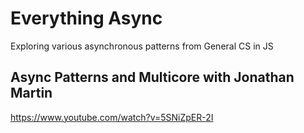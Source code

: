 # Everything Async

Exploring various asynchronous patterns from General CS in JS

## Async Patterns and Multicore with Jonathan Martin

https://www.youtube.com/watch?v=5SNiZpER-2I
